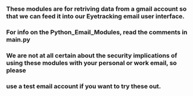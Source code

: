 ### These modules are for retriving data from a gmail account so that we can feed it into our Eyetracking email user interface.

### For info on the Python_Email_Modules, read the comments in main.py

### We are not at all certain about the security implications of using these modules with your personal or work email, so please
### use a test email account if you want to try these out.